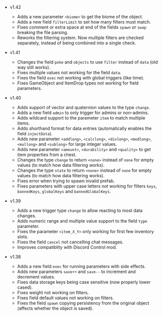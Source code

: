- v1.42
  - Adds a new parameter `<biome>` to get the biome of the object.
  - Adds a new field `filterLimit` to set how many filters must match.
  - Fixes comment or extra space at end of the fields `spawn` or `swap` breaking the file parsing.
  - Reworks the filtering system. Now multiple filters are checked separately, instead of being combined into a single check.

- v1.41
  - Changes the field `poke` and `objects` to use `filter` instead of `data` (old way still works).
  - Fixes multiple values not working for the field `data`.
  - Fixes the field `exec` not working with global triggers (like time).
  - Fixes GameObject and ItemDrop types not working for field parameters.

- v1.40
  - Adds support of vector and quaternion values to the type `change`.
  - Adds a new field `admin` to only trigger for admins or non-admins.
  - Adds wildcard support to the parameter `item` to match multiple items.
  - Adds shorthand format for data entries (automatically enables the field `injectData`).
  - Adds new parameter `<addlong>`, `<calclong>`, `<divlong>`, `<modlong>`, `<mullong>` and `<sublong>` for large integer values.
  - Adds new parameter `<amount>`, `<durability>` and `<quality>` to get item properties from a chest.
  - Changes the type `change` to return `<none>` instead of `none` for empty values (to match how data filtering works).
  - Changes the type `state` to return `<none>` instead of `none` for empty values (to match how data filtering works).
  - Fixes error when trying to spawn invalid prefab.
  - Fixes parameters with upper case letters not working for filters `keys`, `bannedKeys`, `globalKeys` and `bannedGlobalKeys`.

- v1.39
  - Adds a new trigger type `change` to allow reacting to most data changes.
  - Adds numeric range and multiple value support to the field `type` parameter.
  - Fixes the parameter `<item_X_Y>` only working for first few inventory slots.
  - Fixes the field `cancel` not cancelling chat messages.
  - Improves compatiblity with Discord Control mod.

- v1.38
  - Adds a new field `exec` for running parameters with side effects.
  - Adds new parameters `save++` and `save--` to increment and decrement values.
  - Fixes data storage keys being case sensitive (now properly lower cased).
  - Fixes weight not working on filters.
  - Fixes field default values not working on filters.
  - Fixes the field `spawn` copying persistency from the original object (affects whether the object is saved).
